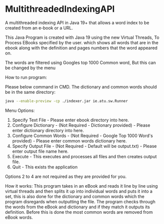 # MultithreadedIndexingAPI

A multithreaded indexing API in Java 19+ that allows a word index to be created from an e-book or a URL.

This Java Program is created with Java 19 using the new Virtual Threads, To Process EBooks specified by the user. which shows all words that are in the ebook along with the definition
and pages numbers that the word appeared on.

The words are filtered using Googles top 1000 Common word, But this can be changed by the menu

How to run program:

Please below command in CMD. The dictionary and  common words should be in the same directory:
```bash
java --enable-preview -cp ./indexer.jar ie.atu.sw.Runner
```


Menu Options:
1. Specify Text File - Please enter ebook directory into here.
2. Configure Dictionary - (Not Required - Dictionary provided) - Please enter dictionary directory into here.
3. Configure Common Words - (Not Required - Google Top 1000 Word's provided) - Please enter common words dictionary here.
4. Specify Output File - (Not Required - Default will be output.txt) - Please enter output file name here.
5. Execute - This executes and processes all files and then creates output file.
6. Quit - This exists the application

Options 2 to 4 are not required as they are provided for you.

How it works:
This program takes in an eBook and reads it line by line using virtual threads and then splits it up into individual words and puts it into a set, this is also done for the dictionary and common words which the program disregards when outputting the file. The program checks through the words from the eBook and dictionary and if they match it outputs its definition. Before this is done the most common words are removed from eBook words.
